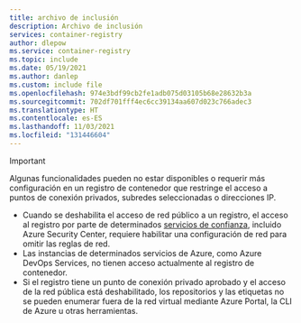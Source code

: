 ```yaml
---
title: archivo de inclusión
description: Archivo de inclusión
services: container-registry
author: dlepow
ms.service: container-registry
ms.topic: include
ms.date: 05/19/2021
ms.author: danlep
ms.custom: include file
ms.openlocfilehash: 974e3bdf99cb2fe1adb075d03105b68e28632b3a
ms.sourcegitcommit: 702df701fff4ec6cc39134aa607d023c766adec3
ms.translationtype: HT
ms.contentlocale: es-ES
ms.lasthandoff: 11/03/2021
ms.locfileid: "131446604"
---
```

> [!IMPORTANT]
> Algunas funcionalidades pueden no estar disponibles o requerir más configuración en un registro de contenedor que restringe el acceso a puntos de conexión privados, subredes seleccionadas o direcciones IP. 
> * Cuando se deshabilita el acceso de red público a un registro, el acceso al registro por parte de determinados [servicios de confianza](../articles/container-registry/allow-access-trusted-services.md), incluido Azure Security Center, requiere habilitar una configuración de red para omitir las reglas de red.
> * Las instancias de determinados servicios de Azure, como Azure DevOps Services, no tienen acceso actualmente al registro de contenedor.
> * Si el registro tiene un punto de conexión privado aprobado y el acceso de la red pública está deshabilitado, los repositorios y las etiquetas no se pueden enumerar fuera de la red virtual mediante Azure Portal, la CLI de Azure u otras herramientas.
